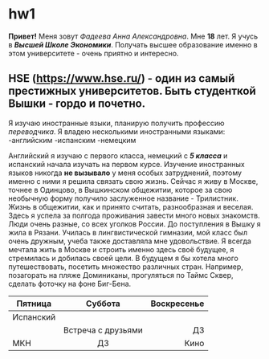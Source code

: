 # hw1
**Привет!** Меня зовут  *Фадеева Анна Александровна*.    Мне  **18** лет. 
Я учусь в  ***Высшей Школе Экономики***.    Получать высшее образование именно в этом университете - очень приятно и интересно. 
## HSE (https://www.hse.ru/) - один из самый престижных  университетов. Быть студенткой Вышки - гордо и почетно. 
 Я изучаю иностранные языки, планирую получить профессию *переводчика*.
 Я владею  несколькими иностранными языками:
  -английским
  -испанским 
  -немецким

Английский я изучаю с первого класса, немецкий с **_5 класса_** и испанский начала изучать на первом курсе. 
Изучение иностранных языков никогда **не вызывало** у меня особых затруднений, поэтому именно с ними я решила связать свою жизнь. 
Сейчас я живу в Москве, точнее в Одинцово, в Вышкинском общежитии, которое за свою необычную форму получило заслуженное название - Трилистник. Жизнь в общежитии, как и принято считать, разнообразная и веселая. Здесь я успела за полгода проживания завести много новых знакомств. Люди очень разные, со всех уголков России. 
До поступления в Вышку я жила в Рязани. Училась в лингвистической гимназии, мой класс был очень дружным, учеба также доставляла мне удовольствие. 
Я всегда мечтала жить в Москве и строить именно здесь своё будущее, я стремилась и добилась своей цели. 
В будущем я бы хотела много путешествовать, посетить множество различных стран. Например, позагорать на пляже Доминиканы, прогуляться по Таймс Сквер, сделать фоточку на фоне Биг-Бена.


| Пятница        | Суббота         | Воскресенье  |
| ------------- |:-------------:| -----:|
| Испанский      |  |  |
|      | Встреча с друзьями   | ДЗ |
| МКН | ДЗ     | Кино |
